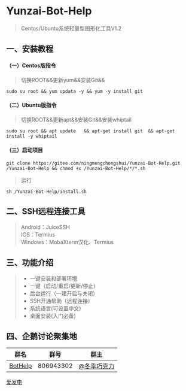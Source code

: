 # Yunzai-Bot-Help   
>Centos/Ubuntu系统轻量型图形化工具V1.2    
## 一、安装教程
#### （一）Centos版指令  
>切换ROOT&&更新yum&&安装Git&&
```
sudo su root && yum updata -y && yum -y install git        
```
#### （二）Ubuntu版指令   
>切换ROOT&&更新apt&&安装Git&&安装whiptail
```
sudo su root && apt update   && apt-get install git  && apt-get install -y whiptail
``` 
#### （三）启动项目
```
git clone https://gitee.com/ningmengchongshui/Yunzai-Bot-Help.git  /Yunzai-Bot-Help && chmod +x /Yunzai-Bot-Help/*/*.sh
```
>运行
```
sh /Yunzai-Bot-Help/install.sh
```

## 二、SSH远程连接工具    
> Android：JuiceSSH         
> IOS：Termius     
> Windows：MobaXterm汉化、Termius    

## 三、功能介绍    
> * 一键安装和部署环境     
> * 一键（启动/重启/更新/停止）   
> * 后台运行（一建开启与关闭）    
> * SSH开通帮助（远程连接）   
> * 系统语言(可设置中文)   
> * 桌面安装(入门必备)      

## 四、企鹅讨论聚集地      
群名  | 群号  |  群主 
------------- | -------------  | -------------    
| [BotHelp](https://afdian.net/a/WinterChocolates) | 806943302 | [@冬季巧克力](https://gitee.com/djqkl_znje) |  
[爱发电](https://afdian.net/a/WinterChocolates)    
